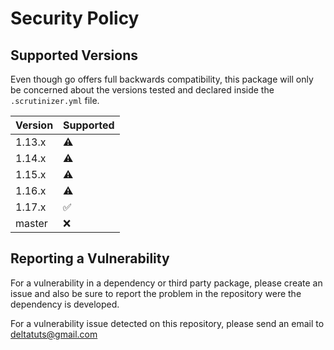 # Security Policy

## Supported Versions

Even though go offers full backwards compatibility, this package will only be concerned about the versions tested and
declared inside the `.scrutinizer.yml` file.

| Version | Supported          |
| ------- | ------------------ |
| 1.13.x  | :warning:          |
| 1.14.x  | :warning:          |
| 1.15.x  | :warning:          |
| 1.16.x  | :warning:          |
| 1.17.x  | :white_check_mark: |
| master  | :x:                |

## Reporting a Vulnerability

For a vulnerability in a dependency or third party package, please create an issue and also be sure to report the problem in the repository
were the dependency is developed.

For a vulnerability issue detected on this repository, please send an email to [deltatuts@gmail.com](mailto:deltatuts@gmail.com)
